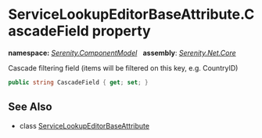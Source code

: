 # ServiceLookupEditorBaseAttribute.CascadeField property
**namespace:** *[Serenity.ComponentModel](../../README.md#serenity.componentmodel-namespace)*   **assembly**: *[Serenity.Net.Core](../../README.md)*

Cascade filtering field (items will be filtered on this key, e.g. CountryID)

```csharp
public string CascadeField { get; set; }
```

## See Also

* class [ServiceLookupEditorBaseAttribute](../ServiceLookupEditorBaseAttribute.md)